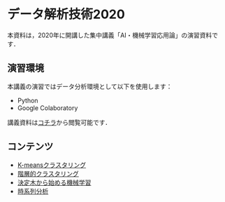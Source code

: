 # データ解析技術2020
本資料は，2020年に開講した集中講義「AI・機械学習応用論」の演習資料です．

## 演習環境
本講義の演習ではデータ分析環境として以下を使用します：
* Python
* Google Colaboratory

講義資料は[コチラ]()から閲覧可能です．


## コンテンツ
* [K-meansクラスタリング](https://colab.research.google.com/github/trycycle/data-analysis-lecture-2020/blob/master/notebook/.ipynb?hl=ja)
* [階層的クラスタリング](https://colab.research.google.com/github/trycycle/data-analysis-lecture-2020/blob/master/notebook/hierarchical-clustering.ipynb?hl=ja)
* [決定木から始める機械学習]()
* [時系列分析]()